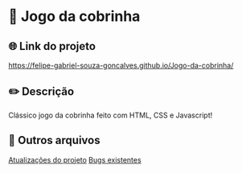 # 🐍 Jogo da cobrinha

## 🌐 Link do projeto
https://felipe-gabriel-souza-goncalves.github.io/Jogo-da-cobrinha/

## ✏️ Descrição
Clássico jogo da cobrinha feito com HTML, CSS e Javascript!

## 📁 Outros arquivos
[Atualizações do projeto](CHANGELOG.md)
[Bugs existentes](BUGS.md)
